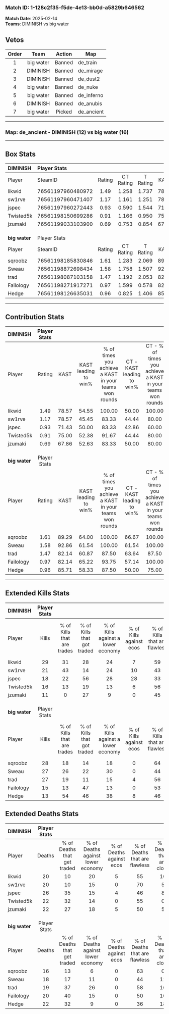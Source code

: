 ### Match ID: 1-128c2f35-f5de-4e13-bb0d-a5829b646562  
**Match Date**: 2025-02-14  
**Teams**: DIMINISH vs big water  

## Vetos  

| Order | Team | Action | Map |
| :---: | :--: | :----: | --- |
| 1 | big water | Banned | de_train |
| 2 | DIMINISH | Banned | de_mirage |
| 3 | DIMINISH | Banned | de_dust2 |
| 4 | big water | Banned | de_nuke |
| 5 | big water | Banned | de_inferno |
| 6 | DIMINISH | Banned | de_anubis |
| 7 | big water | Picked | de_ancient |

---  

### **Map**: de_ancient - DIMINISH (12) vs big water (16)  
---  

## Box Stats  

| **DIMINISH**  | Player Stats      |        |           |          |       |       |       |         |        |      |     |
| :- | :- | :-: | :-: | :-: | :-: | :-: | :-: | :-: | :-: | :-: | :-: |
| Player        | SteamID           | Rating | CT Rating | T Rating | KAST  |  ADR  | Kills | Assists | Deaths | K/D  | HS% |
| likwid        | 76561197960480972 |  1.49  |   1.258   |  1.737   | 78.57 | 102.4 |  29   |    4    |   20   | 1.45 | 48  |
| sw1rve        | 76561197960471407 |  1.17  |   1.161   |  1.251   | 78.57 | 76.5  |  21   |    6    |   20   | 1.05 | 38  |
| jspec         | 76561197960272443 |  0.93  |   0.590   |  1.544   | 71.43 | 80.5  |  18   |    8    |   26   | 0.69 | 44  |
| Twisted5k     | 76561198150699286 |  0.91  |   1.166   |  0.950   | 75.00 | 63.0  |  16   |    8    |   22   | 0.73 | 43  |
| jzumaki       | 76561199033103900 |  0.69  |   0.753   |  0.854   | 67.86 | 59.1  |  11   |    7    |   22   | 0.50 | 36  |
|               |                   |        |           |          |       |       |       |         |        |      |     |
|               |                   |        |           |          |       |       |       |         |        |      |     |
|               |                   |        |           |          |       |       |       |         |        |      |     |
| **big water** | Player Stats      |        |           |          |       |       |       |         |        |      |     |
| Player        | SteamID           | Rating | CT Rating | T Rating | KAST  |  ADR  | Kills | Assists | Deaths | K/D  | HS% |
| sqroobz       | 76561198185830846 |  1.61  |   1.283   |  2.069   | 89.29 | 99.3  |  28   |    5    |   16   | 1.75 | 42  |
| Sweau         | 76561198872698434 |  1.58  |   1.758   |  1.507   | 92.86 | 98.5  |  27   |   11    |   18   | 1.50 | 48  |
| trad          | 76561198087103158 |  1.47  |   1.192   |  2.053   | 82.14 | 98.8  |  27   |    7    |   19   | 1.42 | 55  |
| Failology     | 76561198271917271 |  0.97  |   1.599   |  0.578   | 82.14 | 60.4  |  15   |    8    |   20   | 0.75 | 46  |
| Hedge         | 76561198126635031 |  0.96  |   0.825   |  1.406   | 85.71 | 75.1  |  13   |   14    |   22   | 0.59 | 46  |
---  

## Contribution Stats  

| **DIMINISH**  | Player Stats |       |                      |                                                        |                           |                                                             |                          |                                                            |
| :- | :-: | :-: | :-: | :-: | :-: | :-: | :-: | :-: |
| Player        |    Rating    | KAST  | KAST leading to win% | % of times you achieve a KAST in your teams won rounds | CT - KAST leading to win% | CT - % of times you achieve a KAST in your teams won rounds | T - KAST leading to win% | T - % of times you achieve a KAST in your teams won rounds |
| likwid        |     1.49     | 78.57 |        54.55         |                         100.00                         |           50.00           |                           100.00                            |          58.33           |                           100.00                           |
| sw1rve        |     1.17     | 78.57 |        45.45         |                         83.33                          |           44.44           |                            80.00                            |          46.15           |                           85.71                            |
| jspec         |     0.93     | 71.43 |        50.00         |                         83.33                          |           42.86           |                            60.00                            |          53.85           |                           100.00                           |
| Twisted5k     |     0.91     | 75.00 |        52.38         |                         91.67                          |           44.44           |                            80.00                            |          58.33           |                           100.00                           |
| jzumaki       |     0.69     | 67.86 |        52.63         |                         83.33                          |           50.00           |                            80.00                            |          54.55           |                           85.71                            |
|               |              |       |                      |                                                        |                           |                                                             |                          |                                                            |
|               |              |       |                      |                                                        |                           |                                                             |                          |                                                            |
|               |              |       |                      |                                                        |                           |                                                             |                          |                                                            |
| **big water** | Player Stats |       |                      |                                                        |                           |                                                             |                          |                                                            |
| Player        |    Rating    | KAST  | KAST leading to win% | % of times you achieve a KAST in your teams won rounds | CT - KAST leading to win% | CT - % of times you achieve a KAST in your teams won rounds | T - KAST leading to win% | T - % of times you achieve a KAST in your teams won rounds |
| sqroobz       |     1.61     | 89.29 |        64.00         |                         100.00                         |           66.67           |                           100.00                            |          61.54           |                           100.00                           |
| Sweau         |     1.58     | 92.86 |        61.54         |                         100.00                         |           61.54           |                           100.00                            |          61.54           |                           100.00                           |
| trad          |     1.47     | 82.14 |        60.87         |                         87.50                          |           63.64           |                            87.50                            |          58.33           |                           87.50                            |
| Failology     |     0.97     | 82.14 |        65.22         |                         93.75                          |           57.14           |                           100.00                            |          77.78           |                           87.50                            |
| Hedge         |     0.96     | 85.71 |        58.33         |                         87.50                          |           50.00           |                            75.00                            |          66.67           |                           100.00                           |
---  

## Extended Kills Stats  

| **DIMINISH**  | Player Stats |                            |                            |                                    |                         |                              |                                 |                                       |                    |           |
| :- | :-: | :-: | :-: | :-: | :-: | :-: | :-: | :-: | :-: | :-: |
| Player        |    Kills     | % of Kills that are trades | % of Kills that got traded | % of Kills against a lower economy | % of Kills against ecos | % of Kills that are flawless | % of Kills that are close duels | % of Kills that are assisted by flash | Pistol Round Kills | AWP Kills |
| likwid        |      29      |             31             |             28             |                 24                 |            7            |              59              |                7                |                   0                   |         3          |     0     |
| sw1rve        |      21      |             43             |             14             |                 24                 |           10            |              43              |               14                |                   5                   |         1          |     0     |
| jspec         |      18      |             22             |             56             |                 28                 |           28            |              33              |               11                |                   0                   |         1          |     0     |
| Twisted5k     |      16      |             13             |             19             |                 13                 |            6            |              56              |               19                |                  13                   |         4          |     0     |
| jzumaki       |      11      |             0              |             27             |                 9                  |            0            |              45              |                9                |                   0                   |         1          |     3     |
|               |              |                            |                            |                                    |                         |                              |                                 |                                       |                    |           |
|               |              |                            |                            |                                    |                         |                              |                                 |                                       |                    |           |
|               |              |                            |                            |                                    |                         |                              |                                 |                                       |                    |           |
| **big water** | Player Stats |                            |                            |                                    |                         |                              |                                 |                                       |                    |           |
| Player        |    Kills     | % of Kills that are trades | % of Kills that got traded | % of Kills against a lower economy | % of Kills against ecos | % of Kills that are flawless | % of Kills that are close duels | % of Kills that are assisted by flash | Pistol Round Kills | AWP Kills |
| sqroobz       |      28      |             18             |             14             |                 18                 |            0            |              64              |                4                |                   4                   |         3          |     2     |
| Sweau         |      27      |             26             |             22             |                 30                 |            0            |              44              |               11                |                   4                   |         1          |     0     |
| trad          |      27      |             19             |             11             |                 15                 |            4            |              56              |                0                |                   4                   |         2          |     1     |
| Failology     |      15      |             13             |             47             |                 13                 |            0            |              53              |                7                |                   0                   |         0          |     0     |
| Hedge         |      13      |             54             |             46             |                 38                 |            8            |              46              |                8                |                   0                   |         0          |     0     |
## Extended Deaths Stats  

| **DIMINISH**  | Player Stats |                             |                                   |                          |                               |                            |                           |               |
| :- | :-: | :-: | :-: | :-: | :-: | :-: | :-: | :-: |
| Player        |    Deaths    | % of Deaths that get traded | % of Deaths against lower economy | % of Deaths against ecos | % of Deaths that are flawless | % of Deaths that are close | % of Deaths while blinded | Deaths to AWP |
| likwid        |      20      |             10              |                20                 |            5             |              55               |             10             |             5             |       1       |
| sw1rve        |      20      |             10              |                15                 |            0             |              70               |             5              |             0             |       1       |
| jspec         |      26      |             35              |                15                 |            4             |              46               |             8              |             4             |       0       |
| Twisted5k     |      22      |             32              |                14                 |            0             |              55               |             0              |             5             |       1       |
| jzumaki       |      22      |             27              |                18                 |            5             |              50               |             5              |             0             |       0       |
|               |              |                             |                                   |                          |                               |                            |                           |               |
|               |              |                             |                                   |                          |                               |                            |                           |               |
|               |              |                             |                                   |                          |                               |                            |                           |               |
| **big water** | Player Stats |                             |                                   |                          |                               |                            |                           |               |
| Player        |    Deaths    | % of Deaths that get traded | % of Deaths against lower economy | % of Deaths against ecos | % of Deaths that are flawless | % of Deaths that are close | % of Deaths while blinded | Deaths to AWP |
| sqroobz       |      16      |             13              |                 6                 |            0             |              63               |             0              |             6             |       0       |
| Sweau         |      18      |             17              |                11                 |            0             |              44               |             11             |             6             |       0       |
| trad          |      19      |             37              |                26                 |            0             |              58               |             16             |             0             |       2       |
| Failology     |      20      |             40              |                15                 |            0             |              50               |             10             |             5             |       0       |
| Hedge         |      22      |             32              |                 9                 |            0             |              36               |             18             |             0             |       1       |
